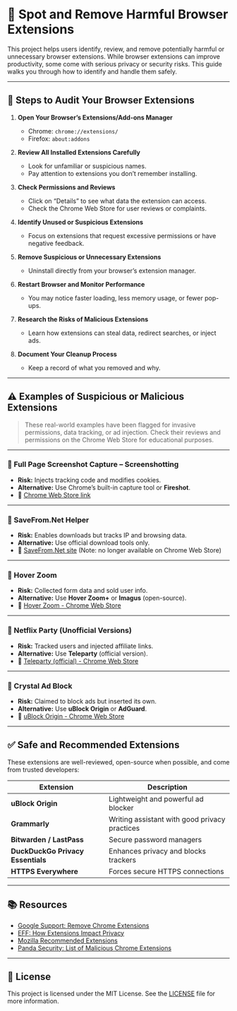 # 🧹 Spot and Remove Harmful Browser Extensions

This project helps users identify, review, and remove potentially harmful or unnecessary browser extensions. While browser extensions can improve productivity, some come with serious privacy or security risks. This guide walks you through how to identify and handle them safely.

---

## 🔧 Steps to Audit Your Browser Extensions

1. **Open Your Browser’s Extensions/Add-ons Manager**
   - Chrome: `chrome://extensions/`
   - Firefox: `about:addons`

2. **Review All Installed Extensions Carefully**
   - Look for unfamiliar or suspicious names.
   - Pay attention to extensions you don’t remember installing.

3. **Check Permissions and Reviews**
   - Click on “Details” to see what data the extension can access.
   - Check the Chrome Web Store for user reviews or complaints.

4. **Identify Unused or Suspicious Extensions**
   - Focus on extensions that request excessive permissions or have negative feedback.

5. **Remove Suspicious or Unnecessary Extensions**
   - Uninstall directly from your browser’s extension manager.

6. **Restart Browser and Monitor Performance**
   - You may notice faster loading, less memory usage, or fewer pop-ups.

7. **Research the Risks of Malicious Extensions**
   - Learn how extensions can steal data, redirect searches, or inject ads.

8. **Document Your Cleanup Process**
   - Keep a record of what you removed and why.

---

## ⚠️ Examples of Suspicious or Malicious Extensions

> These real-world examples have been flagged for invasive permissions, data tracking, or ad injection. Check their reviews and permissions on the Chrome Web Store for educational purposes.

---

### 🚫 Full Page Screenshot Capture – Screenshotting
- **Risk:** Injects tracking code and modifies cookies.
- **Alternative:** Use Chrome’s built-in capture tool or **Fireshot**.
- 🔗 [Chrome Web Store link](https://chrome.google.com/webstore/detail/full-page-screenshot-captu/fdpohaocaechififmbbbbbknoalclacl)

---

### 🚫 SaveFrom.Net Helper
- **Risk:** Enables downloads but tracks IP and browsing data.
- **Alternative:** Use official download tools only.
- 🔗 [SaveFrom.Net site](https://en.savefrom.net/) (Note: no longer available on Chrome Web Store)

---

### 🚫 Hover Zoom
- **Risk:** Collected form data and sold user info.
- **Alternative:** Use **Hover Zoom+** or **Imagus** (open-source).
- 🔗 [Hover Zoom - Chrome Web Store](https://chrome.google.com/webstore/detail/hover-zoom/nonjdcjchghhkdoolnlbekcfllmednbl)

---

### 🚫 Netflix Party (Unofficial Versions)
- **Risk:** Tracked users and injected affiliate links.
- **Alternative:** Use **Teleparty** (official version).
- 🔗 [Teleparty (official) - Chrome Web Store](https://chrome.google.com/webstore/detail/teleparty/jnclljglcogbepopmacageljmccfjnjg)

---

### 🚫 Crystal Ad Block
- **Risk:** Claimed to block ads but inserted its own.
- **Alternative:** Use **uBlock Origin** or **AdGuard**.
- 🔗 [uBlock Origin - Chrome Web Store](https://chrome.google.com/webstore/detail/ublock-origin/cjpalhdlnbpafiamejdnhcphjbkeiagm)

---

## ✅ Safe and Recommended Extensions

These extensions are well-reviewed, open-source when possible, and come from trusted developers:

| Extension                     | Description                                 |
|------------------------------|---------------------------------------------|
| **uBlock Origin**            | Lightweight and powerful ad blocker         |
| **Grammarly**                | Writing assistant with good privacy practices |
| **Bitwarden / LastPass**     | Secure password managers                    |
| **DuckDuckGo Privacy Essentials** | Enhances privacy and blocks trackers   |
| **HTTPS Everywhere**         | Forces secure HTTPS connections             |

---

## 📚 Resources

- [Google Support: Remove Chrome Extensions](https://support.google.com/chrome_webstore/answer/2664769)
- [EFF: How Extensions Impact Privacy](https://www.eff.org/deeplinks)
- [Mozilla Recommended Extensions](https://addons.mozilla.org/en-US/firefox/collections/mozilla/)
- [Panda Security: List of Malicious Chrome Extensions](https://www.pandasecurity.com/en/mediacenter/list-of-malicious-chrome-extensions/?utm_source=chatgpt.com)

---

## 📝 License

This project is licensed under the MIT License. See the [LICENSE](license) file for more information.
